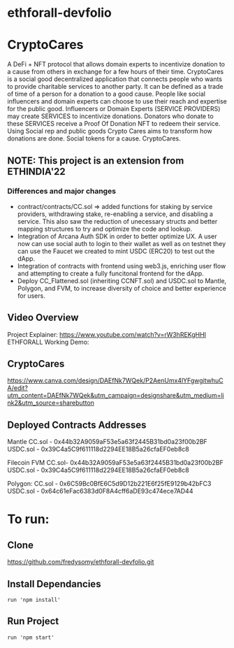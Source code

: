 # ethforall-devfolio
# CryptoCares

A DeFi + NFT protocol that allows domain experts to incentivize donation to a cause from others in exchange for a few hours of their time.
CryptoCares is a social good decentralized application that connects people who wants to provide charitable services to another party. It can be defined as a trade of time of a person for a donation to a good cause. People like social influencers and domain experts can choose to use their reach and expertise for the public good. Influencers or Domain Experts (SERVICE PROVIDERS) may create SERVICES to incentivize donations. Donators who donate to these SERVICES receive a Proof Of Donation NFT to redeem their service. Using Social rep and public goods Crypto Cares aims to transform how donations are done. Social tokens for a cause. CryptoCares.

## NOTE: This project is an extension from ETHINDIA'22 
### Differences and major changes
- contract/contracts/CC.sol => added functions for staking by service providers, withdrawing stake, re-enabling a service, and disabling a service. This also saw the reduction of unecessary structs and better mapping structures to try and optimize the code and lookup.
- Integration of Arcana Auth SDK in order to better optimize UX. A user now can use social auth to login to their wallet as well as on testnet they can use the Faucet we created to mint USDC (ERC20) to test out the dApp.
- Integration of contracts with frontend using web3.js, enriching user flow and attempting to create a fully funcitonal frontend for the dApp.
- Deploy CC_Flattened.sol (inheriting CCNFT.sol) and USDC.sol to Mantle, Polygon, and FVM, to increase diversity of choice and better experience for users.

## Video Overview
Project Explainer: https://www.youtube.com/watch?v=rW3hREKgHHI
ETHFORALL Working Demo: 

## CryptoCares
https://www.canva.com/design/DAEfNk7WQek/P2AenUmx4lYFgwgitwhuCA/edit?utm_content=DAEfNk7WQek&utm_campaign=designshare&utm_medium=link2&utm_source=sharebutton

## Deployed Contracts Addresses

Mantle
CC.sol - 0x44b32A9059aF53e5a63f2445B31bd0a23f00b2BF
USDC.sol - 0x39C4a5C9f611118d2294EE18B5a26cfaEF0eb8c8

Filecoin FVM
CC.sol-  0x44b32A9059aF53e5a63f2445B31bd0a23f00b2BF
USDC.sol - 0x39C4a5C9f611118d2294EE18B5a26cfaEF0eb8c8

Polygon:
CC.sol - 0x6C59Bc0BfE6C5d9D12b221E6f25fE9129b42bFC3
USDC.sol - 0x64c61eFac6383d0F8A4cff6aDE93c474ece7AD44



# To run:

## Clone
https://github.com/fredysomy/ethforall-devfolio.git

## Install Dependancies
```
run 'npm install'
```
## Run Project
```
run 'npm start' 
```
